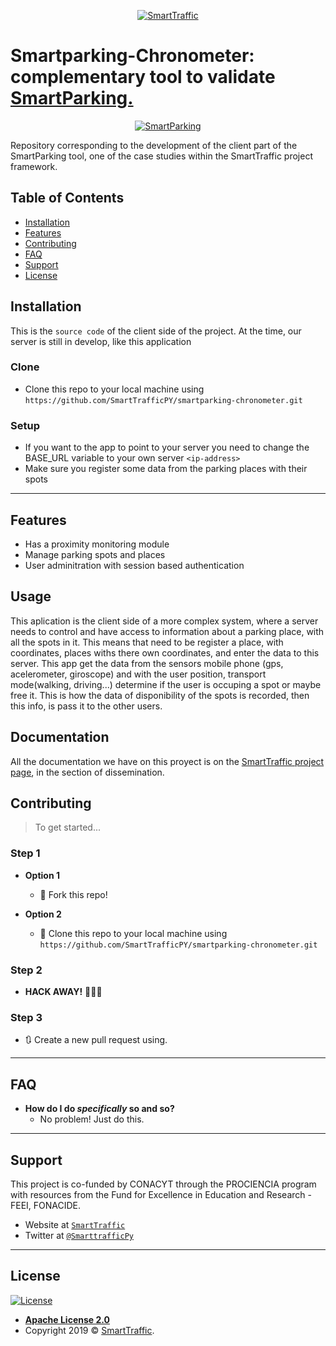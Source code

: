 <p align="center">
    <a href="http://smarttraffic.com.py"><img src="https://github.com/SmartTrafficPY/smartparking/blob/master/header-smartTraffic.png"        title="SmartTraffic" alt="SmartTraffic"></a>
</p>

# Smartparking-Chronometer: complementary tool to validate [SmartParking.](https://github.com/SmartTrafficPY/smartparking)

<p align="center">
  <a href="https://www.smarttraffic.com.py/SmartParking/"><img  src="https://github.com/SmartTrafficPY/smartparking/blob/master/Smartparking.png" title="SmartParking" alt="SmartParking"></a>
</p>

Repository corresponding to the development of the client part of the SmartParking tool, one of the case studies within the SmartTraffic project framework.

## Table of Contents

- [Installation](#installation)
- [Features](#features)
- [Contributing](#contributing)
- [FAQ](#faq)
- [Support](#support)
- [License](#license)

## Installation

This is the `source code` of the client side of the project.
At the time, our server is still in develop, like this application

### Clone

- Clone this repo to your local machine using `https://github.com/SmartTrafficPY/smartparking-chronometer.git`

### Setup

- If you want to the app to point to your server you need to change the BASE_URL variable to your own server `<ip-address>`
- Make sure you register some data from the parking places with their spots
---

## Features
- Has a proximity monitoring module
- Manage parking spots and places
- User adminitration with session based authentication

## Usage
This aplication is the client side of a more complex system, where a server needs to control and have access to information about a parking place, with all the spots in it. This means that need to be register a place, with coordinates, places withs there own coordinates, and enter the data to this server.
This app get the data from the sensors mobile phone (gps, acelerometer, giroscope) and with the user position, transport mode(walking, driving...) determine if the user is occuping a spot or maybe free it. This is how the data of disponibility of the spots is recorded, then this info, is pass it to the other users.

## Documentation

All the documentation we have on this proyect is on the [SmartTraffic project page](http://smarttraffic.com.py), in the section of dissemination.

## Contributing

> To get started...

### Step 1

- **Option 1**
    - 🍴 Fork this repo!

- **Option 2**
    - 👯 Clone this repo to your local machine using `https://github.com/SmartTrafficPY/smartparking-chronometer.git`

### Step 2

- **HACK AWAY!** 🔨🔨🔨

### Step 3

- 🔃 Create a new pull request using.

---

## FAQ

- **How do I do *specifically* so and so?**
    - No problem! Just do this.

---

## Support

This project is co-funded by CONACYT through the PROCIENCIA program with resources from the Fund for Excellence in Education and Research - FEEI, FONACIDE.

- Website at <a href="http://smarttraffic.com.py" target="_blank">`SmartTraffic`</a>
- Twitter at <a href="https://twitter.com/SmarttrafficPy" target="_blank">`@SmarttrafficPy`</a>

---

## License

[![License](https://img.shields.io/badge/License-Apache%202.0-yellowgreen.svg)](https://opensource.org/licenses/Apache-2.0)  

- **[Apache License 2.0](https://github.com/SmartTrafficPY/smartparking/blob/master/LICENSE)**
- Copyright 2019 © <a href="http://smarttraffic.com.py" target="_blank">SmartTraffic</a>.
